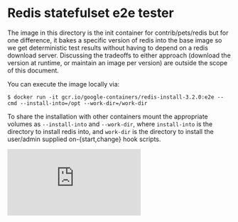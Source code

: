 # Redis statefulset e2e tester

The image in this directory is the init container for contrib/pets/redis but for one difference, it bakes a specific version of redis into the base image so we get deterministic test results without having to depend on a redis download server. Discussing the tradeoffs to either approach (download the version at runtime, or maintain an image per version) are outside the scope of this document.

You can execute the image locally via:
```
$ docker run -it gcr.io/google-containers/redis-install-3.2.0:e2e --cmd --install-into=/opt --work-dir=/work-dir
```
To share the installation with other containers mount the appropriate volumes as `--install-into` and `--work-dir`, where `install-into` is the directory to install redis into, and `work-dir` is the directory to install the user/admin supplied on-{start,change} hook scripts.


[![Analytics](https://kubernetes-site.appspot.com/UA-36037335-10/GitHub/test/images/pets/redis/README.md?pixel)]()
